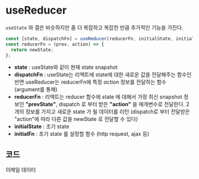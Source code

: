 # useReducer

`useState` 와 결은 비슷하지만 좀 더 복잡하고 복잡한 만큼 추가적인 기능을 가진다.

```js
const [state, dispatchFn] = useReducer(reducerFn, initialState, initialFn);
const reducerFn = (prev, action) => {
  return newState;
};
```

- **state** : useState와 같이 현재 state snapshot
- **dispatchFn** : useState는 리액트에 state에 대한 새로운 값을 전달해주는 함수인 반면 useReducer는 reducerFn에 특정 _action_ 정보를 전달하는 함수 (argument를 통해)
- **reducerFn** : 리액트는 reducer 함수에 state 에 대해서 가장 최신 snapshot 정보인 **"prevState"**, dispatch 로 부터 받은 **"action"** 을 매개변수로 전달한다. 2개의 정보를 가지고 새로운 state 가 될 데이터를 리턴 (dispatch로 부터 전달받은 "action"에 따라 다른 값을 newState 로 전달할 수 있다)
- **initialState** : 초기 state
- **initialFn** : 초기 state 를 설정할 함수 (http request, ajax 등)

## 코드

이메일 데이터

```js

```
